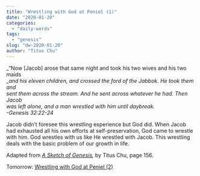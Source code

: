 ```yaml
---
title: "Wrestling with God at Peniel (1)"
date: "2020-01-20"
categories: 
  - "daily-words"
tags: 
  - "genesis"
slug: "dw-2020-01-20"
author: "Titus Chu"
---
```


_“Now \[Jacob\] arose that same night and took his two wives and his two maids  
__and his eleven children, and crossed the ford of the Jabbok. He took them and  
sent them across the stream. And he sent across whatever he had. Then Jacob  
was left alone, and a man wrestled with him until daybreak.  
\-Genesis 32:22-24_

Jacob didn’t foresee this wrestling experience but God did. When Jacob had exhausted all his own efforts at self-preservation, God came to wrestle with him. God wrestles with us like He wrestled with Jacob. This wrestling deals with the basic problem of our growth in life. 

Adapted from _[A Sketch of Genesis](/book-gen-sketch "Go to the listing for this book."),_ by Titus Chu, page 156.

Tomorrow: [Wrestling with God at Peniel (2)](/dw-2020-01-21)
